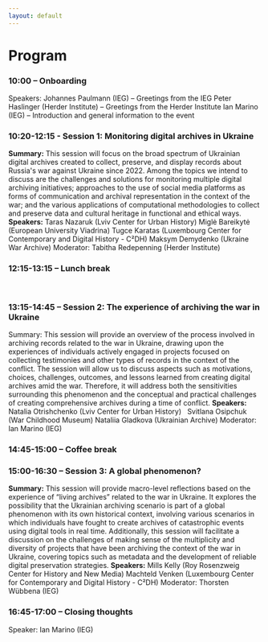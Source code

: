 ```yaml
---
layout: default
---
```


# Program

### 10:00 – Onboarding
Speakers: Johannes Paulmann (IEG) – Greetings from the IEG
Peter Haslinger (Herder Institute) – Greetings from the Herder Institute
Ian Marino (IEG) – Introduction and general information to the event
 
### 10:20-12:15 - Session 1: Monitoring digital archives in Ukraine
**Summary:** This session will focus on the broad spectrum of Ukrainian digital archives created to collect, preserve, and display records about Russia's war against Ukraine since 2022. Among the topics we intend to discuss are the challenges and solutions for monitoring multiple digital archiving initiatives; approaches to the use of social media platforms as forms of communication and archival representation in the context of the war; and the various applications of computational methodologies to collect and preserve data and cultural heritage in functional and ethical ways.
**Speakers:**  Taras Nazaruk (Lviv Center for Urban History)
  Miglė Bareikytė (European University Viadrina)
  Tugce Karatas (Luxembourg Center for Contemporary and Digital History - C²DH)
  Maksym Demydenko (Ukraine War Archive)
Moderator:  Tabitha Redepenning (Herder Institute)
 
### 12:15-13:15 – Lunch break
 
### 13:15-14:45 – Session 2: The experience of archiving the war in Ukraine
Summary: This session will provide an overview of the process involved in archiving records related to the war in Ukraine, drawing upon the experiences of individuals actively engaged in projects focused on collecting testimonies and other types of records in the context of the conflict. The session will allow us to discuss aspects such as motivations, choices, challenges, outcomes, and lessons learned from creating digital archives amid the war. Therefore, it will address both the sensitivities surrounding this phenomenon and the conceptual and practical challenges of creating comprehensive archives during a time of conflict.
**Speakers:**  Natalia Otrishchenko (Lviv Center for Urban History)
   Svitlana Osipchuk (War Childhood Museum)
  Nataliia Gladkova (Ukrainian Archive)
Moderator:  Ian Marino (IEG)
 
### 14:45-15:00 – Coffee break

### 15:00-16:30 – Session 3: A global phenomenon?
**Summary:** This session will provide macro-level reflections based on the experience of “living archives” related to the war in Ukraine. It explores the possibility that the Ukrainian archiving scenario is part of a global phenomenon with its own historical context, involving various scenarios in which individuals have fought to create archives of catastrophic events using digital tools in real time. Additionally, this session will facilitate a discussion on the challenges of making sense of the multiplicity and diversity of projects that have been archiving the context of the war in Ukraine, covering topics such as metadata and the development of reliable digital preservation strategies. 
**Speakers:** Mills Kelly (Roy Rosenzweig Center for History and New Media)
  Machteld Venken (Luxembourg Center for Contemporary and Digital History -     C²DH)
Moderator:  Thorsten Wübbena (IEG)
 
### 16:45-17:00 – Closing thoughts
Speaker: Ian Marino (IEG)